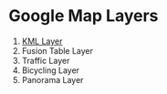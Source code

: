 # Google Map Layers

 1. [KML Layer](http://github.com/egeloen/IvoryGoogleMapBundle/blob/master/Resources/doc/usage/layers/kml_layer.md)
 2. Fusion Table Layer
 3. Traffic Layer
 4. Bicycling Layer
 5. Panorama Layer
